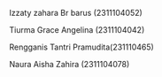Izzaty zahara Br barus (2311104052)

Tiurma Grace Angelina (2311104042)

Rengganis Tantri Pramudita(231110465)

Naura Aisha Zahira (2311104078)
